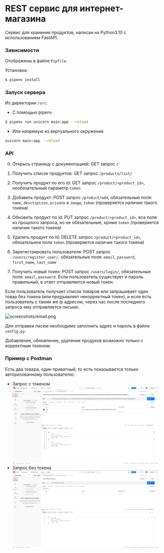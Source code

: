 # REST сервис для интернет-магазина

Сервис для хранения продуктов, написан на Python3.10 с использованием FastAPI.

### Зависимости
 Отображены в файле `Pipfile`.
 
 Установка:
 ```bash
 $ pipenv install
 ```

### Запуск сервера

Из директории `/src`:

* С помощью pipenv
```bash
$ pipenv run uvicorn main:app --reload
```

* Или напрямую из виртуального окружения
```bash
uvicorn main:app --reload
```

### API

0. Открыть страницу с документацией: GET запрос `/`

1. Получить список продуктов: GET запрос `/products/list/`

2. Получить продукт по его id: GET запрос `/product/<product_id>`, необязательный параметр `token`

3. Добавить продукт: POST запрос `/product/add`, обязательные поля: `name`, `desctiption`, `private` и `image`, `token` (проверяется наличие такого токена)

4. Обновить продукт по id: PUT запрос `/product/<product_id>`, все поля из прошлого запроса, но не обязательные, кроме `token` (проверяется наличие такого токена)

5. Удалить продукт по id: DELETE запрос `/product/<product_id>`, обязательное поле `token` (проверяется наличие такого токена)

6. Зарегистрировать пользователя: POST запрос `/users/register_user/`, обязательные поля: `email`, `password`, `first_name`, `last_name`

7. Получить новый токен: POST запрос `/users/login/`, обязательные поля: `email`, `password`. Если пользователь существует и пароль правильный, в ответ отправляется новый токен.

Если пользователь получает список товаров или запрашивает один товар без токена (или предъявляет некорректный токен), и если есть пользователь с таким же ip адресом, через час после последнего запроса ему отправляется письмо.

![screenshots/email.png](email)

Для отправки писем необходимо заполнить адрес и пароль в файле `config.py`.

Добавление, обновление, удаление продуков возможно только с корректным токеном.

### Пример с Postman
Есть два товара, один приватный, то есть показывается только авторизованному пользователю:

* Запрос с токеном
![without_token](screenshots/without_token.png)
* Запрос без токена
![with_token](screenshots/with_token.png)
